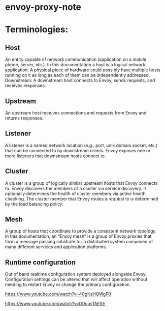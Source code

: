 # envoy-proxy-note

# Terminologies:

## Host
An entity capable of network communication (application on a mobile phone, server, etc.). In this documentation a host is a logical network application. A physical piece of hardware could possibly have multiple hosts running on it as long as each of them can be independently addressed.
Downstream: A downstream host connects to Envoy, sends requests, and receives responses.

## Upstream
An upstream host receives connections and requests from Envoy and returns responses.

## Listener 
A listener is a named network location (e.g., port, unix domain socket, etc.) that can be connected to by downstream clients. Envoy exposes one or more listeners that downstream hosts connect to.

## Cluster
A cluster is a group of logically similar upstream hosts that Envoy connects to. Envoy discovers the members of a cluster via service discovery. It optionally determines the health of cluster members via active health checking. The cluster member that Envoy routes a request to is determined by the load balancing policy.

## Mesh 
A group of hosts that coordinate to provide a consistent network topology. In this documentation, an “Envoy mesh” is a group of Envoy proxies that form a message passing substrate for a distributed system comprised of many different services and application platforms.

## Runtime configuration
Out of band realtime configuration system deployed alongside Envoy. Configuration settings can be altered that will affect operation without needing to restart Envoy or change the primary configuration.

https://www.youtube.com/watch?v=40gKzHQWgP0

https://www.youtube.com/watch?v=D0cuv1AEftE

